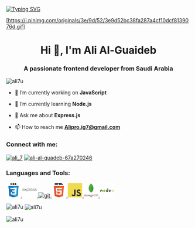 [![Typing SVG](https://readme-typing-svg.demolab.com?font=Fira+Code&pause=1000&width=435&lines=Hello+%F0%9F%91%8B+I'm+Ali+Al-guaideb+;I'm+Backend+Developer%E2%9A%A1)](https://git.io/typing-svg)

[https://i.pinimg.com/originals/3e/9d/52/3e9d52bc38fa287a4cf10dcf8139076d.gif]

<h1 align="center">Hi 👋, I'm Ali Al-Guaideb</h1>
<h3 align="center">A passionate frontend developer from Saudi Arabia</h3>

<p align="left"> <img src="https://komarev.com/ghpvc/?username=ali7u&label=Profile%20views&color=0e75b6&style=flat" alt="ali7u" /> </p>

- 🔭 I’m currently working on **JavaScript**

- 🌱 I’m currently learning **Node.js**

- 💬 Ask me about **Express.js**

- 📫 How to reach me **Alipro.ig7@gmail.com**

<h3 align="left">Connect with me:</h3>
<p align="left">
<a href="https://codepen.io/ali_7" target="blank"><img align="center" src="https://raw.githubusercontent.com/rahuldkjain/github-profile-readme-generator/master/src/images/icons/Social/codepen.svg" alt="ali_7" height="30" width="40" /></a>
<a href="https://linkedin.com/in/ali-al-guadeb-67a270246" target="blank"><img align="center" src="https://raw.githubusercontent.com/rahuldkjain/github-profile-readme-generator/master/src/images/icons/Social/linked-in-alt.svg" alt="ali-al-guadeb-67a270246" height="30" width="40" /></a>
</p>

<h3 align="left">Languages and Tools:</h3>
<p align="left"> <a href="https://www.w3schools.com/css/" target="_blank" rel="noreferrer"> <img src="https://raw.githubusercontent.com/devicons/devicon/master/icons/css3/css3-original-wordmark.svg" alt="css3" width="40" height="40"/> </a> <a href="https://expressjs.com" target="_blank" rel="noreferrer"> <img src="https://raw.githubusercontent.com/devicons/devicon/master/icons/express/express-original-wordmark.svg" alt="express" width="40" height="40"/> </a> <a href="https://git-scm.com/" target="_blank" rel="noreferrer"> <img src="https://www.vectorlogo.zone/logos/git-scm/git-scm-icon.svg" alt="git" width="40" height="40"/> </a> <a href="https://www.w3.org/html/" target="_blank" rel="noreferrer"> <img src="https://raw.githubusercontent.com/devicons/devicon/master/icons/html5/html5-original-wordmark.svg" alt="html5" width="40" height="40"/> </a> <a href="https://developer.mozilla.org/en-US/docs/Web/JavaScript" target="_blank" rel="noreferrer"> <img src="https://raw.githubusercontent.com/devicons/devicon/master/icons/javascript/javascript-original.svg" alt="javascript" width="40" height="40"/> </a> <a href="https://www.mongodb.com/" target="_blank" rel="noreferrer"> <img src="https://raw.githubusercontent.com/devicons/devicon/master/icons/mongodb/mongodb-original-wordmark.svg" alt="mongodb" width="40" height="40"/> </a> <a href="https://nodejs.org" target="_blank" rel="noreferrer"> <img src="https://raw.githubusercontent.com/devicons/devicon/master/icons/nodejs/nodejs-original-wordmark.svg" alt="nodejs" width="40" height="40"/> </a> </p>

<p><img align="left" src="https://github-readme-stats.vercel.app/api/top-langs?username=ali7u&show_icons=true&locale=en&layout=compact" alt="ali7u" /></p>

<p>&nbsp;<img align="center" src="https://github-readme-stats.vercel.app/api?username=ali7u&show_icons=true&locale=en" alt="ali7u" /></p>

<p><img align="center" src="https://github-readme-streak-stats.herokuapp.com/?user=ali7u&" alt="ali7u" /></p>
